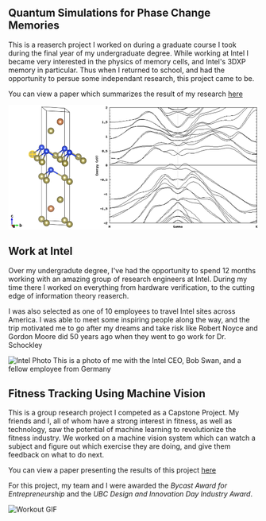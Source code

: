 ## Quantum Simulations for Phase Change Memories

This is a reaserch project I worked on during a graduate course I took during the final year of my undergraduate degree. While working at Intel I became very interested in the physics of memory cells, and Intel's 3DXP memory in particular. Thus when I returned to school, and had the opportunity to persue some independant research, this project came to be.

You can view a paper which summarizes the result of my research [here](https://github.com/justinkang221/justinkang221.github.io/blob/master/dft_pcm_research.pdf)

![Ferro Si](img/ferro_si.png)

## Work at Intel

Over my undergradute degree, I've had the opportunity to spend 12 months working with an amazing group of research engineers at Intel. During my time there I worked on everything from hardware verification, to the cutting edge of information theory reaserch. 

I was also selected as one of 10 employees to travel Intel sites across America. I was able to meet some inspiring people along the way, and the trip motivated me to go after my dreams and take risk like Robert Noyce and Gordon Moore did 50 years ago when they went to go work for Dr. Schockley

![Intel Photo](img/intel.jpg)
This is a photo of me with the Intel CEO, Bob Swan, and a fellow employee from Germany


## Fitness Tracking Using Machine Vision 

This is a group research project I competed as a Capstone Project. My friends and I, all of whom have a strong interest in fitness, as well as technology, saw the potential of machine learning to revolutionize the fitness industry. We worked on a machine vision system which can watch a subject and figure out which exercise they are doing, and give them feedback on what to do next. 


You can view a paper presenting the results of this project [here](https://github.com/justinkang221/justinkang221.github.io/blob/master/ENPH_459_Project_Summary.pdf)

For this project, my team and I were awarded the *Bycast Award for Entrepreneurship* and the *UBC Design and Innovation Day Industry Award*.

![Workout GIF](img/workout.gif)
